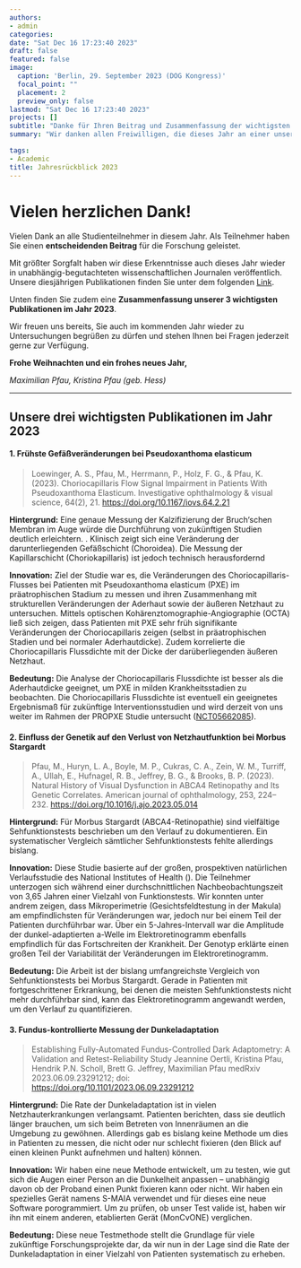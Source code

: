 ```yaml
---
authors:
- admin
categories:
date: "Sat Dec 16 17:23:40 2023"
draft: false
featured: false
image:
  caption: 'Berlin, 29. September 2023 (DOG Kongress)'
  focal_point: ""
  placement: 2
  preview_only: false
lastmod: "Sat Dec 16 17:23:40 2023"
projects: []
subtitle: "Danke für Ihren Beitrag und Zusammenfassung der wichtigsten Ergebnisse" 
summary: "Wir danken allen Freiwilligen, die dieses Jahr an einer unserer Studien teilgenommen haben. Hier finden Sie eine Zusammenfassung unserer wichtigsten Ergebnisse."

tags:
- Academic
title: Jahresrückblick 2023
---
```



 
# Vielen herzlichen Dank!

Vielen Dank an alle Studienteilnehmer in diesem Jahr. Als Teilnehmer haben Sie einen **entscheidenden Beitrag** für die Forschung geleistet.

Mit größter Sorgfalt haben wir diese Erkenntnisse auch dieses Jahr wieder in unabhängig-begutachteten wissenschaftlichen Journalen veröffentlich. Unsere diesjährigen Publikationen finden Sie unter dem folgenden [Link](https://pubmed.ncbi.nlm.nih.gov/?term=%28%28%28Maximilian+Pfau%5BAuthor%5D%29+OR+%28Kristina+Pfau%5BAuthor%5D%29+OR+%28Kristina+Hess%5BAuthor%5D%29%29%29+AND+%28%28%222023%2F01%2F01%22%5BDate+-+Publication%5D+%3A+%222023%2F12%2F31%22%5BDate+-+Publication%5D%29%29&sort=date).

Unten finden Sie zudem eine **Zusammenfassung unserer 3 wichtigsten Publikationen im Jahr 2023**.

Wir freuen uns bereits, Sie auch im kommenden Jahr wieder zu Untersuchungen begrüßen zu dürfen und stehen Ihnen bei Fragen jederzeit gerne zur Verfügung.

**Frohe Weihnachten und ein frohes neues Jahr,**

*Maximilian Pfau, Kristina Pfau (geb. Hess)*


---
 
 
## Unsere drei wichtigsten Publikationen im Jahr 2023
 
#### 1. Frühste Gefäßveränderungen bei Pseudoxanthoma elasticum
> Loewinger, A. S., Pfau, M., Herrmann, P., Holz, F. G., & Pfau, K. (2023). Choriocapillaris Flow Signal Impairment in Patients With Pseudoxanthoma Elasticum. Investigative ophthalmology & visual science, 64(2), 21. https://doi.org/10.1167/iovs.64.2.21

**Hintergrund:** Eine genaue Messung der Kalzifizierung der Bruch‘schen Membran im Auge würde die Durchführung von zukünftigen Studien deutlich erleichtern. . Klinisch zeigt sich eine Veränderung der darunterliegenden Gefäßschicht (Choroidea). Die Messung der Kapillarschicht (Choriokapillaris) ist jedoch technisch herausfordernd

**Innovation:** Ziel der Studie war es, die Veränderungen des Choriocapillaris-Flusses bei Patienten mit Pseudoxanthoma elasticum (PXE) im präatrophischen Stadium zu messen und ihren Zusammenhang mit strukturellen Veränderungen der Aderhaut sowie der äußeren Netzhaut zu untersuchen. Mittels optischen Kohärenztomographie-Angiographie (OCTA) ließ sich zeigen, dass Patienten mit PXE sehr früh signifikante Veränderungen der Choriocapillaris zeigen (selbst in präatrophischen Stadien und bei normaler Aderhautdicke). Zudem korrelierte die Choriocapillaris Flussdichte mit der Dicke der darüberliegenden äußeren Netzhaut.

**Bedeutung:** Die Analyse der Choriocapillaris Flussdichte ist besser als die Aderhautdicke geeignet, um PXE in milden Krankheitsstadien zu beobachten. Die Choriocapillaris Flussdichte ist eventuell ein geeignetes Ergebnismaß für zukünftige Interventionsstudien und wird derzeit von uns weiter im Rahmen der PROPXE Studie untersucht ([NCT05662085](https://clinicaltrials.gov/study/NCT05662085)).

#### 2. Einfluss der Genetik auf den Verlust von Netzhautfunktion bei Morbus Stargardt
> Pfau, M., Huryn, L. A., Boyle, M. P., Cukras, C. A., Zein, W. M., Turriff, A., Ullah, E., Hufnagel, R. B., Jeffrey, B. G., & Brooks, B. P. (2023). Natural History of Visual Dysfunction in ABCA4 Retinopathy and Its Genetic Correlates. American journal of ophthalmology, 253, 224–232. https://doi.org/10.1016/j.ajo.2023.05.014

**Hintergrund:** Für Morbus Stargardt (ABCA4-Retinopathie) sind vielfältige Sehfunktionstests beschrieben um den Verlauf zu dokumentieren. Ein systematischer Vergleich sämtlicher Sehfunktionstests fehlte allerdings bislang.

**Innovation:** Diese Studie basierte auf der großen, prospektiven natürlichen Verlaufsstudie des National Institutes of Health (). Die Teilnehmer unterzogen sich während einer durchschnittlichen Nachbeobachtungszeit von 3,65 Jahren einer Vielzahl von Funktionstests. Wir konnten unter andrem zeigen, dass Mikroperimetrie (Gesichtsfeldtestung in der Makula) am empfindlichsten für Veränderungen war, jedoch nur bei einem Teil der Patienten durchführbar war. Über ein 5-Jahres-Intervall war die Amplitude der dunkel-adaptierten a-Welle im Elektroretinogramm ebenfalls empfindlich für das Fortschreiten der Krankheit. Der Genotyp erklärte einen großen Teil der Variabilität der Veränderungen im Elektroretinogramm.

**Bedeutung:** Die Arbeit ist der bislang umfangreichste Vergleich von Sehfunktionstests bei Morbus Stargardt. Gerade in Patienten mit fortgeschrittener Erkrankung, bei denen die meisten Sehfunktionstests nicht mehr durchführbar sind, kann das Elektroretinogramm angewandt werden, um den Verlauf zu quantifizieren.

#### 3. Fundus-kontrollierte Messung der Dunkeladaptation
> Establishing Fully-Automated Fundus-Controlled Dark Adaptometry: A Validation and Retest-Reliability Study Jeannine Oertli, Kristina Pfau, Hendrik P.N. Scholl, Brett G. Jeffrey, Maximilian Pfau medRxiv 2023.06.09.23291212; doi: https://doi.org/10.1101/2023.06.09.23291212

**Hintergrund:** Die Rate der Dunkeladaptation ist in vielen Netzhauterkrankungen verlangsamt. Patienten berichten, dass sie deutlich länger brauchen, um sich beim Betreten von Innenräumen an die Umgebung zu gewöhnen. Allerdings gab es bislang keine Methode um dies in Patienten zu messen, die nicht oder nur schlecht fixieren (den Blick auf einen kleinen Punkt aufnehmen und halten) können.

**Innovation:** Wir haben eine neue Methode entwickelt, um zu testen, wie gut sich die Augen einer Person an die Dunkelheit anpassen – unabhängig davon ob der Proband einen Punkt fixieren kann oder nicht. Wir haben ein spezielles Gerät namens S-MAIA verwendet und für dieses eine neue Software porogrammiert. Um zu prüfen, ob unser Test valide ist, haben wir ihn mit einem anderen, etablierten Gerät (MonCvONE) verglichen.

**Bedeutung:** Diese neue Testmethode stellt die Grundlage für viele zukünftige Forschungsprojekte dar, da wir nun in der Lage sind die Rate der Dunkeladaptation in einer Vielzahl von Patienten systematisch zu erheben.